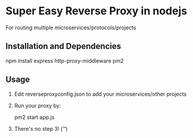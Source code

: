 # Super Easy Reverse Proxy in nodejs
For routing multiple microservices/protocols/projects

## Installation and Dependencies
npm install express http-proxy-middleware pm2

## Usage
1. Edit reverseproxyconfig.json to add your microservices/other projects

2. Run your proxy by:

     pm2 start app.js

3. There's no step 3! (™)
